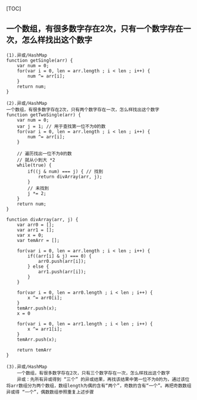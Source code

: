 [TOC]
## 一个数组，有很多数字存在2次，只有一个数字存在一次，怎么样找出这个数字
    (1).异或/HashMap
    function getSingle(arr) {
        var num = 0;
        for(var i = 0, len = arr.length ; i < len ; i++) {
            num ^= arr[i];
        }
        return num;
    }

    (2).异或/HashMap
    一个数组，有很多数字存在2次，只有两个数字存在一次，怎么样找出这个数字
    function getTwoSingle(arr) {
        var num = 0;
        var j = 1; // 用于查找第一位不为0的数
        for(var i = 0, len = arr.length ; i < len ; i++) {
            num ^= arr[i];
        }

        // 遍历找出一位不为0的数
        // 就从小到大 *2
        while(true) {
            if((j & num) === j) { // 找到
                return divArray(arr, j);
            }
            // 未找到
            j *= 2;
        }
        return num;
    }

    function divArray(arr, j) {
        var arr0 = [];
        var arr1 = [];
        var x = 0;
        var temArr = [];

        for(var i = 0, len = arr.length ; i < len ; i++) {
            if((arr[i] & j) === 0) {
                arr0.push(arr[i]);
            } else {
                arr1.push(arr[i]);
            }
        }

        for(var i = 0, len = arr0.length ; i < len ; i++) {
            x ^= arr0[i];
        }
        temArr.push(x);
        x = 0

        for(var i = 0, len = arr1.length ; i < len ; i++) {
            x ^= arr1[i];
        }
        temArr.push(x);

        return temArr
    }

    (3).异或/HashMap
        一个数组，有很多数字存在2次，只有三个数字存在一次，怎么样找出这个数字
        异或：先所有异或得到 “三个” 的异或结果，再找该结果中第一位不为0的为，通过该位将arr数组分为两个数组，数组length为偶的含有“两个”，奇数的含有“一个”。再把奇数数组异或得 “一个”，偶数数组参照重复上述步骤
